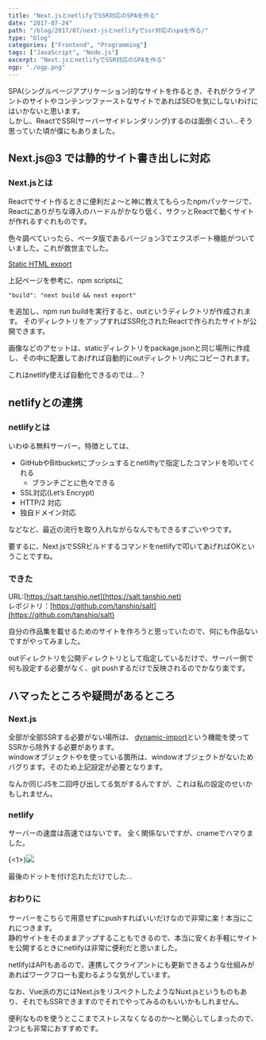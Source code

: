 ```yaml
---
title: "Next.jsとnetlifyでSSR対応のSPAを作る"
date: "2017-07-24"
path: "/blog/2017/07/next-jsとnetlifyでssr対応のspaを作る/"
type: "blog"
categories: ["Frontend", "Programming"]
tags: ["JavaScript", "Node.js"]
excerpt: "Next.jsとnetlifyでSSR対応のSPAを作る"
ogp: "./ogp.png"
---
```


SPA(シングルページアプリケーション)的なサイトを作るとき、それがクライアントのサイトやコンテンツファーストなサイトであればSEOを気にしないわけにはいかないと思います。  
しかし、ReactでSSR(サーバーサイドレンダリング)するのは面倒くさい…そう思っていた頃が僕にもありました。

## Next.js@3 では静的サイト書き出しに対応

### Next.jsとは
Reactでサイト作るときに便利だよ〜と神に教えてもらったnpmパッケージで、Reactにありがちな導入のハードルがかなり低く、サクッとReactで動くサイトが作れるすぐれものです。

色々調べていったら、ベータ版であるバージョン3でエクスポート機能がついていました。これが救世主でした。

[Static HTML export](https://github.com/zeit/next.js#static-html-export)

上記ページを参考に、npm scriptsに

```
"build": "next build && next export"
```

を追加し、npm run buildを実行すると、outというディレクトリが作成されます。
そのディレクトリをアップすればSSR化されたReactで作られたサイトが公開できます。

画像などのアセットは、staticディレクトリをpackage.jsonと同じ場所に作成し、その中に配置してあげれば自動的にoutディレクトリ内にコピーされます。

これはnetlify使えば自動化できるのでは…？


## netlifyとの連携

### netlifyとは

いわゆる無料サーバー。特徴としては、

- GitHubやBitbucketにプッシュするとnetliftyで指定したコマンドを叩いてくれる
	- ブランチごとに色々できる
- SSL対応(Let’s Encrypt)
- HTTP/2 対応
- 独自ドメイン対応

などなど、最近の流行を取り入れながらなんでもできるすごいやつです。

要するに、Next.jsでSSRビルドするコマンドをnetlifyで叩いてあげればOKということですね。

### できた

URL:[https://salt.tanshio.net](https://salt.tanshio.net)  
レポジトリ：[https://github.com/tanshio/salt](https://github.com/tanshio/salt)

自分の作品集を載せるためのサイトを作ろうと思っていたので、何にも作品ないですがやってみました。

outディレクトリを公開ディレクトリとして指定しているだけで、サーバー側で何も設定する必要がなく、git pushするだけで反映されるのでかなり楽です。

## ハマったところや疑問があるところ

### Next.js

全部が全部SSRする必要がない場所は、
[dynamic-import](https://github.com/zeit/next.js/#dynamic-import)という機能を使ってSSRから除外する必要があります。  
windowオブジェクトやを使っている箇所は、windowオブジェクトがないためバグります。そのため上記設定が必要となります。

なんか同じJSを二回呼び出してる気がするんですが、これは私の設定のせいかもしれません。

### netlify

サーバーの速度は高速ではないです。
全く関係ないですが、cnameでハマりました。

{<1>}![](https://tanshio.net/wp-content/uploads/de33e08a8d8c3c9dba436483c9f05ca2.png)

最後のドットを付け忘れただけでした…

### おわりに

サーバーをこちらで用意せずにpushすればいいだけなので非常に楽！本当にこれにつきます。  
静的サイトをそのままアップすることもできるので、本当に安くお手軽にサイトを公開するときにnetlifyは非常に便利だと思いました。  

netlifyはAPIもあるので、連携してクライアントにも更新できるような仕組みがあればワークフローも変わるような気がしています。

なお、Vue派の方にはNext.jsをリスペクトしたようなNuxt.jsというものもあり、それでもSSRできますのでそれでやってみるのもいいかもしれません。

便利なものを使うとここまでストレスなくなるのか〜と関心してしまったので、2つとも非常におすすめです。


